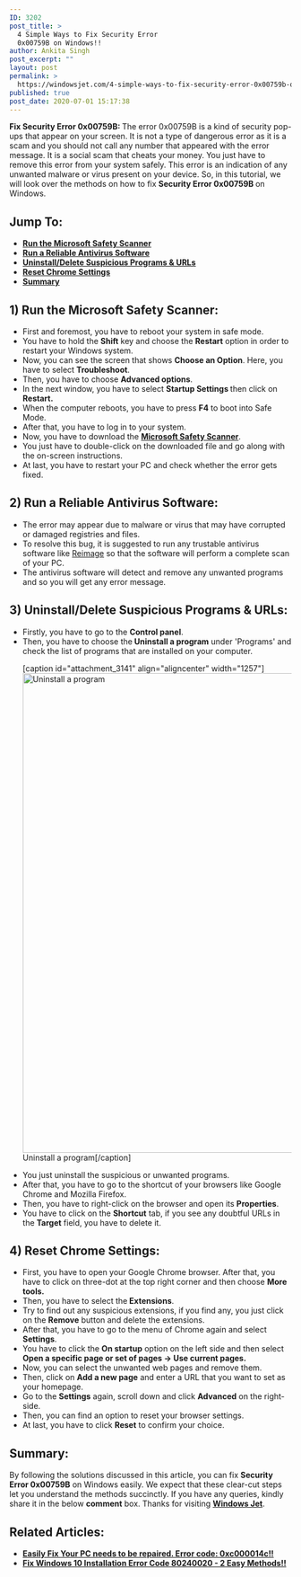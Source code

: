 ```yaml
---
ID: 3202
post_title: >
  4 Simple Ways to Fix Security Error
  0x00759B on Windows!!
author: Ankita Singh
post_excerpt: ""
layout: post
permalink: >
  https://windowsjet.com/4-simple-ways-to-fix-security-error-0x00759b-on-windows-3202/
published: true
post_date: 2020-07-01 15:17:38
---
```

<strong><span class="dropcap dropcap1">F</span></strong><strong>ix Security Error 0x00759B: </strong>The error 0x00759B is a kind of security pop-ups that appear on your screen. It is not a type of dangerous error as it is a scam and you should not call any number that appeared with the error message. It is a social scam that cheats your money. You just have to remove this error from your system safely. This error is an indication of any unwanted malware or virus present on your device. So, in this tutorial, we will look over the methods on how to fix <strong>Security Error 0x00759B </strong>on Windows.
<h2>Jump To:</h2>
<ul>
 	<li><strong><a href="#1">Run the Microsoft Safety Scanner</a></strong></li>
 	<li><strong><a href="#2">Run a Reliable Antivirus Software</a></strong></li>
 	<li><strong><a href="#3">Uninstall/Delete Suspicious Programs &amp; URLs</a></strong></li>
 	<li><strong><a href="#4">Reset Chrome Settings</a></strong></li>
 	<li><strong><a href="#5">Summary</a></strong></li>
</ul>
<h2 id="1">1) Run the Microsoft Safety Scanner:</h2>
<ul>
 	<li>First and foremost, you have to reboot your system in safe mode.</li>
 	<li>You have to hold the <strong>Shift</strong> key and choose the <strong>Restart</strong> option in order to restart your Windows system.</li>
 	<li>Now, you can see the screen that shows <strong>Choose an Option</strong>. Here, you have to select <strong>Troubleshoot</strong>.</li>
 	<li>Then, you have to choose <strong>Advanced options</strong>.</li>
 	<li>In the next window, you have to select <strong>Startup Settings </strong>then click on<strong> Restart. </strong></li>
 	<li>When the computer reboots, you have to press <strong>F4</strong> to boot into Safe Mode.</li>
 	<li>After that, you have to log in to your system.</li>
 	<li>Now, you have to download the <a href="https://docs.microsoft.com/en-us/windows/security/threat-protection/intelligence/safety-scanner-download" target="_blank" rel="noopener noreferrer"><strong>Microsoft Safety Scanner</strong></a>.</li>
 	<li>You just have to double-click on the downloaded file and go along with the on-screen instructions.</li>
 	<li>At last, you have to restart your PC and check whether the error gets fixed.</li>
</ul>
<h2 id="2">2) Run a Reliable Antivirus Software:</h2>
<ul>
 	<li>The error may appear due to malware or virus that may have corrupted or damaged registries and files.</li>
 	<li>To resolve this bug, it is suggested to run any trustable antivirus software like <a href="http://www.reimageplus.com/" target="_blank" rel="noopener noreferrer">Reimage</a> so that the software will perform a complete scan of your PC.</li>
 	<li>The antivirus software will detect and remove any unwanted programs and so you will get any error message.</li>
</ul>
<h2 id="3">3) Uninstall/Delete Suspicious Programs &amp; URLs:</h2>
<ul>
 	<li>Firstly, you have to go to the <strong>Control panel</strong>.</li>
 	<li>Then, you have to choose the<strong> Uninstall a program</strong> under 'Programs' and check the list of programs that are installed on your computer.

[caption id="attachment_3141" align="aligncenter" width="1257"]<img class="size-full wp-image-3141" src="https://windowsjet.com/wp-content/uploads/2020/06/Uninstall-a-program.png" alt="Uninstall a program" width="1257" height="854" /> Uninstall a program[/caption]</li>
 	<li>You just uninstall the suspicious or unwanted programs.</li>
 	<li>After that, you have to go to the shortcut of your browsers like Google Chrome and Mozilla Firefox.</li>
 	<li>Then, you have to right-click on the browser and open its <strong>Properties</strong>.</li>
 	<li>You have to click on the <strong>Shortcut</strong> tab, if you see any doubtful URLs in the <strong>Target</strong> field, you have to delete it.</li>
</ul>
<h2 id="4">4) Reset Chrome Settings:</h2>
<ul>
 	<li>First, you have to open your Google Chrome browser. After that, you have to click on three-dot at the top right corner and then choose <strong>More tools. </strong></li>
 	<li>Then, you have to select the<strong> Extensions</strong>.</li>
 	<li>Try to find out any suspicious extensions, if you find any, you just click on the <strong>Remove</strong> button and delete the extensions.</li>
 	<li>After that, you have to go to the menu of Chrome again and select <strong>Settings</strong>.</li>
 	<li>You have to click the <strong>On startup</strong> option on the left side and then select <strong>Open a specific page or set of pages -&gt; Use current pages. </strong></li>
 	<li>Now, you can select the unwanted web pages and remove them.</li>
 	<li>Then, click on <strong>Add a new page</strong> and enter a URL that you want to set as your homepage.</li>
 	<li>Go to the <strong>Settings</strong> again, scroll down and click <strong>Advanced</strong> on the right-side.</li>
 	<li>Then, you can find an option to reset your browser settings.</li>
 	<li>At last, you have to click <strong>Reset</strong> to confirm your choice.</li>
</ul>
<h2 id="5">Summary:</h2>
By following the solutions discussed in this article, you can fix <strong>Security Error 0x00759B</strong> on Windows easily. We expect that these clear-cut steps let you understand the methods succinctly. If you have any queries, kindly share it in the below <strong>comment</strong> box. Thanks for visiting <a href="https://windowsjet.com/"><strong>Windows Jet</strong></a>.
<h2>Related Articles:</h2>
<ul>
 	<li><a class="LinkSuggestion__Link-sc-1mdih4x-2 jZPuuT" href="https://windowsjet.com/easily-fix-your-pc-needs-to-be-repaired-error-code-0xc000014c-3004/" target="_blank" rel="noopener noreferrer"><strong>Easily Fix Your PC needs to be repaired. Error code: 0xc000014c!!</strong></a></li>
 	<li><strong><a class="LinkSuggestion__Link-sc-1mdih4x-2 jZPuuT" href="https://windowsjet.com/fix-windows-10-installation-error-code-80240020-2-easy-methods-2553/" target="_blank" rel="noopener noreferrer">Fix Windows 10 Installation Error Code 80240020 - 2 Easy Methods!!</a></strong></li>
</ul>